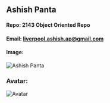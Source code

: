 ## Ashish Panta
#### Repo: 2143 Object Oriented Repo
#### Email: liverpool.ashish.ap@gmail.com
#### Image:
![Ashish Panta](https://user-images.githubusercontent.com/112501963/191314191-e1b6a568-f3bd-48c3-af32-18d648425d8a.jpg)
### Avatar:
![Avatar](https://user-images.githubusercontent.com/112501963/214433440-aac25a28-b12d-491f-8a69-9c2a0eeca807.jpg)
